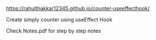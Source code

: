 https://rahulthakkar12345.github.io/counter-useeffecthook/


Create simply counter using useEffect Hook



Check Notes.pdf for step by step notes
